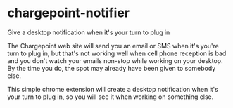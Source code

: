 # chargepoint-notifier
Give a desktop notification when it's your turn to plug in

The Chargepoint web site will send you an email or SMS when it's you're turn to plug in,
but that's not working well when cell phone reception is bad and you don't watch your emails non-stop
while working on your desktop. By the time you do, the spot may already have been given to somebody else.

This simple chrome extension will create a desktop notification when it's your turn to plug in, so you will
see it when working on something else.
